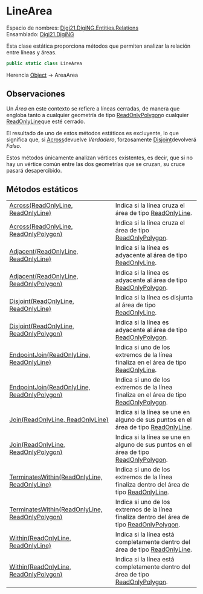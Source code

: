 # LineArea

Espacio de nombres: [Digi21.DigiNG.Entities.Relations](/digi3d-net/programacion/.net/referencia/digi21.diging/digi21.diging.entities.relations/)  
Ensamblado: [Digi21.DigiNG](/digi3d-net/programacion/.net/referencia/digi21.diging.plugin/digi21.diging/)

Esta clase estática proporciona métodos que permiten analizar la relación entre líneas y áreas.

```csharp
public static class LineArea
```

Herencia [Object](https://docs.microsoft.com/en-us/dotnet/api/system.object?view=net-5.0) → AreaArea

## Observaciones

Un _Área_ en este contexto se refiere a líneas cerradas, de manera que engloba tanto a cualquier geometría de tipo [ReadOnlyPolygon](../../../digi21.diging.entities/clases/readonlypolygon/)o cualquier [ReadOnlyLine](../../../digi21.diging.entities/clases/readonlyline/)que esté cerrado.

El resultado de uno de estos métodos estáticos es excluyente, lo que significa que, si [Across](metodos-estaticos/across.md)devuelve _Verdadero_, forzosamente [Disjoint](../areaarea/metodos-estaticos/disjoint.md)devolverá _Falso_.

Estos métodos únicamente analizan vértices existentes, es decir, que si no hay un vértice común entre las dos geometrías que se cruzan, su cruce pasará desapercibido.

## Métodos estáticos

|  |  |
| :--- | :--- |
| [Across\(ReadOnlyLine, ReadOnlyLine\)](metodos-estaticos/across.md#across-readonlyline-readonlyline) | Indica si la línea cruza el área de tipo [ReadOnlyLine](/digi3d-net/programacion/.net/referencia/digi21.diging/digi21.diging.entities/clases/readonlyline/). |
| [Across\(ReadOnlyLine, ReadOnlyPolygon\)](metodos-estaticos/across.md#across-readonlyline-readonlypolygon) | Indica si la línea cruza el área de tipo [ReadOnlyPolygon](/digi3d-net/programacion/.net/referencia/digi21.diging/digi21.diging.entities/clases/readonlypolygon/). |
| [Adjacent\(ReadOnlyLine, ReadOnlyLine\)](metodos-estaticos/adjacent.md#adjacent-readonlyline-readonlyline) | Indica si la línea es adyacente al área de tipo [ReadOnlyLine](/digi3d-net/programacion/.net/referencia/digi21.diging/digi21.diging.entities/clases/readonlyline/). |
| [Adjacent\(ReadOnlyLine, ReadOnlyPolygon\)](metodos-estaticos/adjacent.md#adjacent-readonlyline-readonlypolygon) | Indica si la línea es adyacente al área de tipo [ReadOnlyPolygon](/digi3d-net/programacion/.net/referencia/digi21.diging/digi21.diging.entities/clases/readonlypolygon/). |
| [Disjoint\(ReadOnlyLine, ReadOnlyLine\)](metodos-estaticos/disjoint.md#disjoint-readonlyline-readonlyline) | Indica si la línea es disjunta al área de tipo [ReadOnlyLine](/digi3d-net/programacion/.net/referencia/digi21.diging/digi21.diging.entities/clases/readonlyline/). |
| [Disjoint\(ReadOnlyLine, ReadOnlyPolygon\)](metodos-estaticos/disjoint.md#disjoint-readonlyline-readonlypolygon) | Indica si la línea es adyacente al área de tipo [ReadOnlyPolygon](/digi3d-net/programacion/.net/referencia/digi21.diging/digi21.diging.entities/clases/readonlypolygon/). |
| [EndpointJoin\(ReadOnlyLine, ReadOnlyLine\)](metodos-estaticos/endpointjoin.md#endpointjoin-readonlyline-readonlyline) | Indica si uno de los extremos de la línea finaliza en el área de tipo [ReadOnlyLine](/digi3d-net/programacion/.net/referencia/digi21.diging/digi21.diging.entities/clases/readonlyline/). |
| [EndpointJoin\(ReadOnlyLine, ReadOnlyPolygon\)](metodos-estaticos/endpointjoin.md#endpointjoin-readonlyline-readonlypolygon) | Indica si uno de los extremos de la línea finaliza en el área de tipo [ReadOnlyPolygon](/digi3d-net/programacion/.net/referencia/digi21.diging/digi21.diging.entities/clases/readonlypolygon/). |
| [Join\(ReadOnlyLine, ReadOnlyLine\)](metodos-estaticos/join.md#join-readonlyline-readonlyline) | Indica si la línea se une en alguno de sus puntos en el área de tipo [ReadOnlyLine](/digi3d-net/programacion/.net/referencia/digi21.diging/digi21.diging.entities/clases/readonlyline/). |
| [Join\(ReadOnlyLine, ReadOnlyPolygon\)](metodos-estaticos/join.md#join-readonlyline-readonlypolygon) | Indica si la línea se une en alguno de sus puntos en el área de tipo [ReadOnlyPolygon](/digi3d-net/programacion/.net/referencia/digi21.diging/digi21.diging.entities/clases/readonlypolygon/). |
| [TerminatesWithin\(ReadOnlyLine, ReadOnlyLine\)](metodos-estaticos/terminateswithin.md#terminateswithin-readonlyline-readonlyline) | Indica si uno de los extremos de la línea finaliza dentro del área de tipo [ReadOnlyLine](/digi3d-net/programacion/.net/referencia/digi21.diging/digi21.diging.entities/clases/readonlyline/). |
| [TerminatesWithin\(ReadOnlyLine, ReadOnlyPolygon\)](metodos-estaticos/terminateswithin.md) | Indica si uno de los extremos de la línea finaliza dentro del área de tipo [ReadOnlyPolygon](/digi3d-net/programacion/.net/referencia/digi21.diging/digi21.diging.entities/clases/readonlypolygon/). |
| [Within\(ReadOnlyLine, ReadOnlyLine\)](metodos-estaticos/within.md#within-readonlyline-readonlyline) | Indica si la línea está completamente dentro del área de tipo [ReadOnlyLine](/digi3d-net/programacion/.net/referencia/digi21.diging/digi21.diging.entities/clases/readonlyline/). |
| [Within\(ReadOnlyLine, ReadOnlyPolygon\)](metodos-estaticos/within.md#within-readonlyline-readonlypolygon) | Indica si la línea está completamente dentro del área de tipo [ReadOnlyPolygon](/digi3d-net/programacion/.net/referencia/digi21.diging/digi21.diging.entities/clases/readonlypolygon/). |

